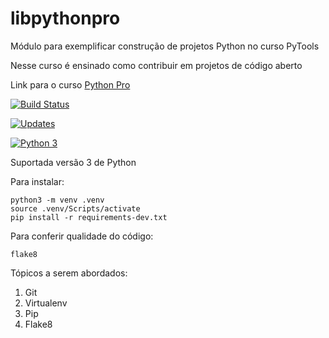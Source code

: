 # libpythonpro
Módulo para exemplificar construção de projetos Python no curso PyTools

Nesse curso é ensinado como contribuir em projetos de código aberto

Link para o curso [Python Pro](https://www.pythonpro.br/)

[![Build Status](https://travis-ci.org/jefersonbernardes/libpythonpro.svg?branch=master)](https://travis-ci.org/jefersonbernardes/libpythonpro)

[![Updates](https://pyup.io/repos/github/jefersonbernardes/libpythonpro/shield.svg)](https://pyup.io/repos/github/jefersonbernardes/libpythonpro/)

[![Python 3](https://pyup.io/repos/github/jefersonbernardes/libpythonpro/python-3-shield.svg)](https://pyup.io/repos/github/jefersonbernardes/libpythonpro/)

Suportada versão 3 de Python

Para instalar:

```console
python3 -m venv .venv
source .venv/Scripts/activate
pip install -r requirements-dev.txt
```

Para conferir qualidade do código:
```console
flake8
```

Tópicos a serem abordados:
1. Git
2. Virtualenv
3. Pip
4. Flake8